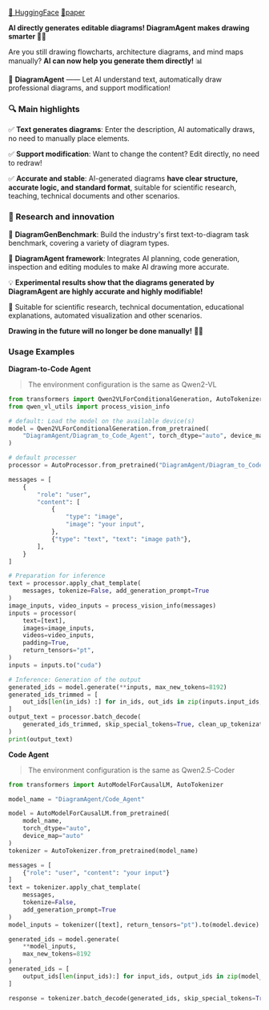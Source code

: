 [🤗 HuggingFace](https://huggingface.co/collections/DiagramAgent/diagramagent-67c5c0935149cdc6e0230b46)
[📑paper](https://arxiv.org/abs/2411.11916)

**AI directly generates editable diagrams! DiagramAgent makes drawing smarter 🎨🚀**

Are you still drawing flowcharts, architecture diagrams, and mind maps manually?  **AI can now help you generate them directly!** 📊

📌 **DiagramAgent** —— Let AI understand text, automatically draw professional diagrams, and support modification!

### **🔍 Main highlights**

✅ **Text generates diagrams**: Enter the description, AI automatically draws, no need to manually place elements.

✅ **Support modification**: Want to change the content? Edit directly, no need to redraw!

✅ **Accurate and stable**: AI-generated diagrams **have clear structure, accurate logic, and standard format**, suitable for scientific research, teaching, technical documents and other scenarios.

### **🚀 Research and innovation**

📌 **DiagramGenBenchmark**: Build the industry's first text-to-diagram task benchmark, covering a variety of diagram types.

📌 **DiagramAgent framework**: Integrates AI planning, code generation, inspection and editing modules to make AI drawing more accurate.

💡 **Experimental results show that the diagrams generated by DiagramAgent are highly accurate and highly modifiable!**

🎯 Suitable for scientific research, technical documentation, educational explanations, automated visualization and other scenarios.

**Drawing in the future will no longer be done manually!** 🎨🚀

### Usage Examples
**Diagram-to-Code Agent**

> The environment configuration is the same as Qwen2-VL

```py
from transformers import Qwen2VLForConditionalGeneration, AutoTokenizer, AutoProcessor
from qwen_vl_utils import process_vision_info

# default: Load the model on the available device(s)
model = Qwen2VLForConditionalGeneration.from_pretrained(
    "DiagramAgent/Diagram_to_Code_Agent", torch_dtype="auto", device_map="auto"
)

# default processer
processor = AutoProcessor.from_pretrained("DiagramAgent/Diagram_to_Code_Agent")

messages = [
    {
        "role": "user",
        "content": [
            {
                "type": "image",
                "image": "your input",
            },
            {"type": "text", "text": "image path"},
        ],
    }
]

# Preparation for inference
text = processor.apply_chat_template(
    messages, tokenize=False, add_generation_prompt=True
)
image_inputs, video_inputs = process_vision_info(messages)
inputs = processor(
    text=[text],
    images=image_inputs,
    videos=video_inputs,
    padding=True,
    return_tensors="pt",
)
inputs = inputs.to("cuda")

# Inference: Generation of the output
generated_ids = model.generate(**inputs, max_new_tokens=8192)
generated_ids_trimmed = [
    out_ids[len(in_ids) :] for in_ids, out_ids in zip(inputs.input_ids, generated_ids)
]
output_text = processor.batch_decode(
    generated_ids_trimmed, skip_special_tokens=True, clean_up_tokenization_spaces=False
)
print(output_text)
```

**Code Agent**

> The environment configuration is the same as Qwen2.5-Coder

```py
from transformers import AutoModelForCausalLM, AutoTokenizer

model_name = "DiagramAgent/Code_Agent"

model = AutoModelForCausalLM.from_pretrained(
    model_name,
    torch_dtype="auto",
    device_map="auto"
)
tokenizer = AutoTokenizer.from_pretrained(model_name)

messages = [
    {"role": "user", "content": "your input"}
]
text = tokenizer.apply_chat_template(
    messages,
    tokenize=False,
    add_generation_prompt=True
)
model_inputs = tokenizer([text], return_tensors="pt").to(model.device)

generated_ids = model.generate(
    **model_inputs,
    max_new_tokens=8192
)
generated_ids = [
    output_ids[len(input_ids):] for input_ids, output_ids in zip(model_inputs.input_ids, generated_ids)
]

response = tokenizer.batch_decode(generated_ids, skip_special_tokens=True)[0]
```
